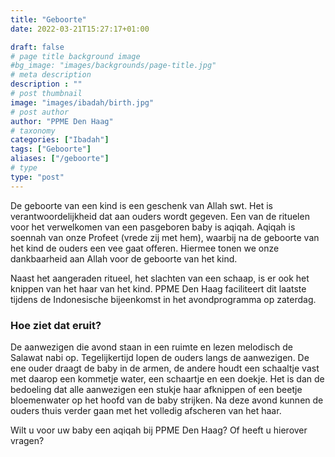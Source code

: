 ```yaml
---
title: "Geboorte"
date: 2022-03-21T15:27:17+01:00

draft: false
# page title background image
#bg_image: "images/backgrounds/page-title.jpg"
# meta description
description : ""
# post thumbnail
image: "images/ibadah/birth.jpg"
# post author
author: "PPME Den Haag"
# taxonomy
categories: ["Ibadah"]
tags: ["Geboorte"]
aliases: ["/geboorte"]
# type
type: "post"
---
```


De geboorte van een kind is een geschenk van Allah swt. Het is verantwoordelijkheid dat aan ouders wordt gegeven. Een van de rituelen voor het verwelkomen van een pasgeboren baby is aqiqah. Aqiqah is soennah van onze Profeet (vrede zij met hem), waarbij na de geboorte van het kind de ouders een vee gaat offeren. Hiermee tonen we onze dankbaarheid aan Allah voor de geboorte van het kind.


Naast het aangeraden ritueel, het slachten van een schaap, is er ook het knippen van het haar van het kind. PPME Den Haag faciliteert dit laatste tijdens de Indonesische bijeenkomst in het avondprogramma op zaterdag.


### Hoe ziet dat eruit?
De aanwezigen die avond staan in een ruimte en lezen melodisch de Salawat nabi op. Tegelijkertijd lopen de ouders langs de aanwezigen. De ene ouder draagt de baby in de armen, de andere houdt een schaaltje vast met daarop een kommetje water, een schaartje en een doekje. Het is dan de bedoeling dat alle aanwezigen een stukje haar afknippen of een beetje bloemenwater op het hoofd van de baby strijken. Na deze avond kunnen de ouders thuis verder gaan met het volledig afscheren van het haar.


Wilt u voor uw baby een aqiqah bij PPME Den Haag? Of heeft u hierover vragen?
